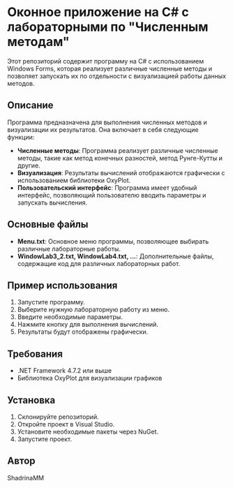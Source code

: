 # Оконное приложение на C# с лабораторными по "Численным методам"

Этот репозиторий содержит программу на C# с использованием Windows Forms, которая реализует различные численные методы и позволяет запускать их по отдельности с визуализацией работы данных методов.

## Описание

Программа предназначена для выполнения численных методов и визуализации их результатов. Она включает в себя следующие функции:

- **Численные методы**: Программа реализует различные численные методы, такие как метод конечных разностей, метод Рунге-Кутты и другие.
- **Визуализация**: Результаты вычислений отображаются графически с использованием библиотеки OxyPlot.
- **Пользовательский интерфейс**: Программа имеет удобный интерфейс, позволяющий пользователю вводить параметры и запускать вычисления.

## Основные файлы

- **Menu.txt**: Основное меню программы, позволяющее выбирать различные лабораторные работы.
- **WindowLab3_2.txt, WindowLab4.txt, ...**: Дополнительные файлы, содержащие код для различных лабораторных работ.

## Пример использования

1. Запустите программу.
2. Выберите нужную лабораторную работу из меню.
3. Введите необходимые параметры.
4. Нажмите кнопку для выполнения вычислений.
5. Результаты будут отображены графически.

## Требования

- .NET Framework 4.7.2 или выше
- Библиотека OxyPlot для визуализации графиков

## Установка

1. Склонируйте репозиторий.
2. Откройте проект в Visual Studio.
3. Установите необходимые пакеты через NuGet.
4. Запустите проект.

## Автор

ShadrinaMM

